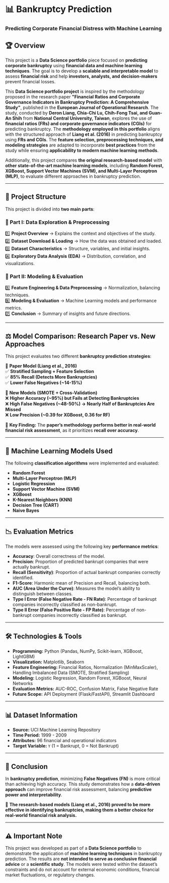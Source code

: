 # 📊 Bankruptcy Prediction  
### Predicting Corporate Financial Distress with Machine Learning  

## 🏆 Overview  
This project is a **Data Science portfolio** piece focused on **predicting corporate bankruptcy** using **financial data and machine learning techniques**. The goal is to develop a **scalable and interpretable model** to assess **financial risk** and help **investors, analysts, and decision-makers** prevent financial losses.  

This **Data Science portfolio project** is inspired by the methodology proposed in the research paper **"Financial Ratios and Corporate Governance Indicators in Bankruptcy Prediction: A Comprehensive Study"**, published in the **European Journal of Operational Research**. The study, conducted by **Deron Liang, Chia-Chi Lu, Chih-Fong Tsai, and Guan-An Shih** from **National Central University, Taiwan**, explores the use of **financial ratios (FRs) and corporate governance indicators (CGIs)** for predicting bankruptcy.  The **methodology employed in this portfolio** aligns with the structured approach of **Liang et al. (2016)** in predicting bankruptcy using **FRs and CGIs**. The **feature selection, preprocessing techniques, and modeling strategies** are adapted to incorporate **best practices** from the study while ensuring **applicability to modern machine learning methods**.  

Additionally, this project compares **the original research-based model** with **other state-of-the-art machine learning models**, including **Random Forest, XGBoost, Support Vector Machines (SVM), and Multi-Layer Perceptron (MLP)**, to evaluate different approaches in bankruptcy prediction.  

---

## 📂 Project Structure  
This project is divided into **two main parts**:  

### **📌 Part I: Data Exploration & Preprocessing**  
1️⃣ **Project Overview** → Explains the context and objectives of the study.  
2️⃣ **Dataset Download & Loading** → How the data was obtained and loaded.  
3️⃣ **Dataset Characteristics** → Structure, variables, and initial insights.  
4️⃣ **Exploratory Data Analysis (EDA)** → Distribution, correlation, and visualizations.  

### **📌 Part II: Modeling & Evaluation**  
5️⃣ **Feature Engineering & Data Preprocessing** → Normalization, balancing techniques.  
6️⃣ **Modeling & Evaluation** → Machine Learning models and performance metrics.  
7️⃣ **Conclusion** → Summary of insights and future directions.

---

## ⚖ Model Comparison: Research Paper vs. New Approaches  
This project evaluates two different **bankruptcy prediction strategies**:  

📖 **Paper Model (Liang et al., 2016)**  
✅ **Stratified Sampling + Feature Selection**  
✅ **85% Recall (Detects More Bankruptcies)**  
✅ **Lower False Negatives (~14-15%)**  

🚀 **New Models (SMOTE + Cross-Validation)**  
❌ **Higher Accuracy (~95%) but Fails at Detecting Bankruptcies**  
❌ **High False Negatives (~48-50%) → Nearly Half of Bankruptcies Are Missed**  
❌ **Low Precision (~0.39 for XGBoost, 0.36 for RF)**  

🔎 **Key Finding:** The **paper’s methodology performs better in real-world financial risk assessment**, as it prioritizes **recall over accuracy**.  

---

## 🤖 Machine Learning Models Used
The following **classification algorithms** were implemented and evaluated:

- **Random Forest**
- **Multi-Layer Perceptron (MLP)**
- **Logistic Regression**
- **Support Vector Machine (SVM)**
- **XGBoost**
- **K-Nearest Neighbors (KNN)**
- **Decision Tree (CART)**
- **Naive Bayes**

---

## 📉 Evaluation Metrics
The models were assessed using the following key **performance metrics**:

- **Accuracy**: Overall correctness of the model.
- **Precision**: Proportion of predicted bankrupt companies that were actually bankrupt.
- **Recall (Sensitivity)**: Proportion of actual bankrupt companies correctly identified.
- **F1-Score**: Harmonic mean of Precision and Recall, balancing both.
- **AUC (Area Under the Curve)**: Measures the model’s ability to distinguish between classes.
- **Type I Error (False Negative Rate - FN Rate)**: Percentage of bankrupt companies incorrectly classified as non-bankrupt.
- **Type II Error (False Positive Rate - FP Rate)**: Percentage of non-bankrupt companies incorrectly classified as bankrupt.

---

## 🛠 Technologies & Tools  
- **Programming:** Python (Pandas, NumPy, Scikit-learn, XGBoost, LightGBM)  
- **Visualization:** Matplotlib, Seaborn  
- **Feature Engineering:** Financial Ratios, Normalization (MinMaxScaler), Handling Imbalanced Data (SMOTE, Stratified Sampling)  
- **Modeling:** Logistic Regression, Random Forest, XGBoost, Neural Networks  
- **Evaluation Metrics:** AUC-ROC, Confusion Matrix, False Negative Rate  
- **Future Scope:** API Deployment (Flask/FastAPI), Streamlit Dashboard  

---

## 📊 Dataset Information  
- **Source:** UCI Machine Learning Repository  
- **Time Period:** 1999 - 2009  
- **Attributes:** 96 financial and operational indicators  
- **Target Variable:** `Y` (1 = Bankrupt, 0 = Not Bankrupt)  

---

## 🚀 Conclusion  
In **bankruptcy prediction**, minimizing **False Negatives (FN)** is more critical than achieving high accuracy. This study demonstrates how a **data-driven approach** can improve financial risk assessment, balancing **predictive power and interpretability**.  

🔹 **The research-based models (Liang et al., 2016) proved to be more effective in identifying bankruptcies, making them a better choice for real-world financial risk analysis.**  

---

## ⚠️ Important Note  
This project was developed as part of a **Data Science portfolio** to demonstrate the application of **machine learning techniques** in bankruptcy prediction. The results are **not intended to serve as conclusive financial advice** or a **scientific study**. The models were tested within the dataset’s constraints and do not account for external economic conditions, financial market fluctuations, or regulatory changes.  



